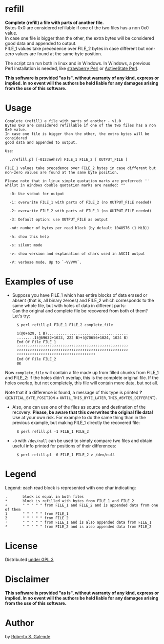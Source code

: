 refill
======

**Complete (refill) a file with parts of another file.**   
Bytes 0x0 are considered refillable if one of the two files has a non 0x0 value.   
In case one file is bigger than the other, the extra bytes will be considered good data and appended to output.   
FILE_1 values take precedence over FILE_2 bytes in case different but non-zero values are found at the same byte position.   

The script can run both in linux and in Windows. In Windows, a previous Perl installation is needed, like [strawberry Perl](http://strawberryperl.com/) or [ActiveState Perl](https://www.activestate.com/products/perl/).

**This software is provided "as is", without warranty of any kind, express or implied. In no event will the authors be held liable for any damages arising from the use of this software.**

Usage
=====

    Complete (refill) a file with parts of another - v1.0
    Bytes 0x0 are considered refillable if one of the two files has a non 0x0 value.
    In case one file is bigger than the other, the extra bytes will be considered
    good data and appended to output.

    Use:

      ./refill.pl [-0123n#hsV] FILE_1 FILE_2 [ OUTPUT_FILE ]

    FILE_1 values take precedence over FILE_2 bytes in case different but
    non-zero values are found at the same byte position.

    Please note that in linux simple quotation marks are preferred: ''
    whilst in Windows double quotation marks are needed: ""

      -0: Use stdout for output

      -1: overwrite FILE_1 with parts of FILE_2 (no OUTPUT_FILE needed)

      -2: overwrite FILE_2 with parts of FILE_1 (no OUTPUT_FILE needed)

      -3: Default option: use OUTPUT_FILE as output

      -n#: number of bytes per read block (by default 1048576 (1 MiB))

      -h: show this help

      -s: silent mode

      -v: show version and explanation of chars used in ASCII output

      -V: verbose mode. Up to `-VVVVV`.


Examples of use
===============

* Suppose you have FILE_1 which has entire blocks of data erased or absent (that is, all binary zeroes) and FILE_2 which corresponds to the same whole file, but with holes of data in different parts:   
Can the original and complete file be recovered from both of them?   
Let's try:   

        $ perl refill.pl FILE_1 FILE_2 complete_file

        1(@0+629, 1 B).....................................
        ........1(@69632+1023, 222 B)+(@70656+1024, 1024 B)
        End Of File FILE_1
        ²²²²²²²²²²²²²²²²²²²²²²²²²²²²²²²²²²²²²²²²²²²²²²²²²²²
        ²²²²²²²²²²²²²²²²²²²²²²²²²²²²²²²²²²²²²²²²²²²²²²²²²²²
        ²²²²²²²²²²²²²²²²²²²²²²²²²²²²²²²²²²²²
        End Of File FILE_2
        OK

Now `complete_file` will contain a file made up from filled chunks from FILE_1 and FILE_2: if the holes didn't overlap, this is the complete original file. If the holes overlap, but not completely, this file will contain more data, but not all.

Note that if a difference is found, a message of this type is printed **?**(`@INITIAL_BYTE_POSITION` + `UNTIL_THIS_BYTE_LATER`, `THIS_#BYTES_DIFFERENT`).

* Also, one can use one of the files as source and destination of the recovery: **Please, be aware that this overwrites the original file data!** Use at your own risk. For example to do the same thing than in the previous example, but making FILE_1 directly the recovered file:

        $ perl refill.pl -1 FILE_1 FILE_2

* `-0` with `/dev/null` can be used to simply compare two files and obtain useful info printed for positions of their differences:

        $ perl refill.pl -0 FILE_1 FILE_2 > /dev/null

Legend
======

Legend: each read block is represented with one char indicating:

    .       block is equal in both files
    *       block is refilled with bytes from FILE_1 and FILE_2
    +       " " " " " from FILE_1 and FILE_2 and is appended data from one of them
    1       " " " " " from FILE_1
    2       " " " " " from FILE_2
    ¹       " " " " " from FILE_1 and is also appended data from FILE_1
    ²       " " " " " from FILE_2 and is also appended data from FILE_2

License
=======

Distributed [under GPL 3](http://www.gnu.org/licenses/gpl-3.0.html)

Disclaimer
==========

**This software is provided "as is", without warranty of any kind, express or implied. In no event will the authors be held liable for any damages arising from the use of this software.**

Author
======

by [Roberto S. Galende](loopidle@gmail.com)   